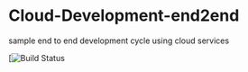 # Cloud-Development-end2end
sample end to end development cycle using cloud services

[![Build Status](https://travis-ci.org/eranwitkon/Cloud-Development-end2end.svg?branch=master)